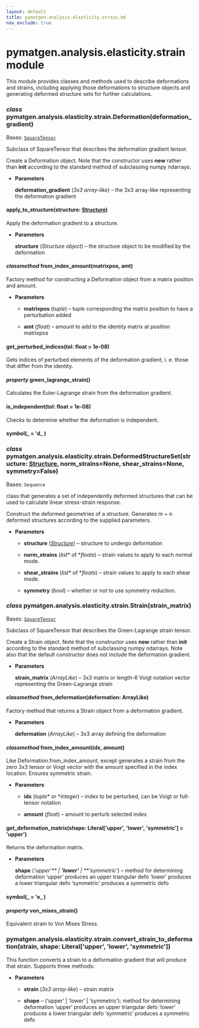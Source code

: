 ```yaml
---
layout: default
title: pymatgen.analysis.elasticity.strain.md
nav_exclude: true
---
```


# pymatgen.analysis.elasticity.strain module

This module provides classes and methods used to describe deformations and
strains, including applying those deformations to structure objects and
generating deformed structure sets for further calculations.


### _class_ pymatgen.analysis.elasticity.strain.Deformation(deformation_gradient)
Bases: [`SquareTensor`](pymatgen.core.tensors.md#pymatgen.core.tensors.SquareTensor)

Subclass of SquareTensor that describes the deformation gradient tensor.

Create a Deformation object. Note that the constructor uses __new__
rather than __init__ according to the standard method of subclassing
numpy ndarrays.


* **Parameters**

    **deformation_gradient** (*3x3 array-like*) – the 3x3 array-like
    representing the deformation gradient



#### apply_to_structure(structure: [Structure](pymatgen.core.structure.md#pymatgen.core.structure.Structure))
Apply the deformation gradient to a structure.


* **Parameters**

    **structure** (*Structure object*) – the structure object to
    be modified by the deformation



#### _classmethod_ from_index_amount(matrixpos, amt)
Factory method for constructing a Deformation object
from a matrix position and amount.


* **Parameters**


    * **matrixpos** (*tuple*) – tuple corresponding the matrix position to
    have a perturbation added


    * **amt** (*float*) – amount to add to the identity matrix at position
    matrixpos



#### get_perturbed_indices(tol: float = 1e-08)
Gets indices of perturbed elements of the deformation gradient,
i. e. those that differ from the identity.


#### _property_ green_lagrange_strain()
Calculates the Euler-Lagrange strain from the deformation gradient.


#### is_independent(tol: float = 1e-08)
Checks to determine whether the deformation is independent.


#### symbol(_ = 'd_ )

### _class_ pymatgen.analysis.elasticity.strain.DeformedStructureSet(structure: [Structure](pymatgen.core.structure.md#pymatgen.core.structure.Structure), norm_strains=None, shear_strains=None, symmetry=False)
Bases: `Sequence`

class that generates a set of independently deformed structures that
can be used to calculate linear stress-strain response.

Construct the deformed geometries of a structure. Generates m + n deformed structures
according to the supplied parameters.


* **Parameters**


    * **structure** ([*Structure*](pymatgen.core.structure.md#pymatgen.core.structure.Structure)) – structure to undergo deformation


    * **norm_strains** (*list** of **floats*) – strain values to apply
    to each normal mode.


    * **shear_strains** (*list** of **floats*) – strain values to apply
    to each shear mode.


    * **symmetry** (*bool*) – whether or not to use symmetry reduction.



### _class_ pymatgen.analysis.elasticity.strain.Strain(strain_matrix)
Bases: [`SquareTensor`](pymatgen.core.tensors.md#pymatgen.core.tensors.SquareTensor)

Subclass of SquareTensor that describes the Green-Lagrange strain tensor.

Create a Strain object. Note that the constructor uses __new__
rather than __init__ according to the standard method of
subclassing numpy ndarrays. Note also that the default constructor
does not include the deformation gradient.


* **Parameters**

    **strain_matrix** (*ArrayLike*) – 3x3 matrix or length-6 Voigt notation vector
    representing the Green-Lagrange strain



#### _classmethod_ from_deformation(deformation: ArrayLike)
Factory method that returns a Strain object from a deformation
gradient.


* **Parameters**

    **deformation** (*ArrayLike*) – 3x3 array defining the deformation



#### _classmethod_ from_index_amount(idx, amount)
Like Deformation.from_index_amount, except generates
a strain from the zero 3x3 tensor or Voigt vector with
the amount specified in the index location. Ensures
symmetric strain.


* **Parameters**


    * **idx** (*tuple** or **integer*) – index to be perturbed, can be Voigt or full-tensor notation


    * **amount** (*float*) – amount to perturb selected index



#### get_deformation_matrix(shape: Literal['upper', 'lower', 'symmetric'] = 'upper')
Returns the deformation matrix.


* **Parameters**

    **shape** (*'upper'** | **'lower'** | **'symmetric'*) – method for determining deformation
    ‘upper’ produces an upper triangular defo
    ‘lower’ produces a lower triangular defo
    ‘symmetric’ produces a symmetric defo



#### symbol(_ = 'e_ )

#### _property_ von_mises_strain()
Equivalent strain to Von Mises Stress.


### pymatgen.analysis.elasticity.strain.convert_strain_to_deformation(strain, shape: Literal['upper', 'lower', 'symmetric'])
This function converts a strain to a deformation gradient that will
produce that strain. Supports three methods:


* **Parameters**


    * **strain** (*3x3 array-like*) – strain matrix


    * **shape** – (‘upper’ | ‘lower’ | ‘symmetric’): method for determining deformation
    ‘upper’ produces an upper triangular defo
    ‘lower’ produces a lower triangular defo
    ‘symmetric’ produces a symmetric defo